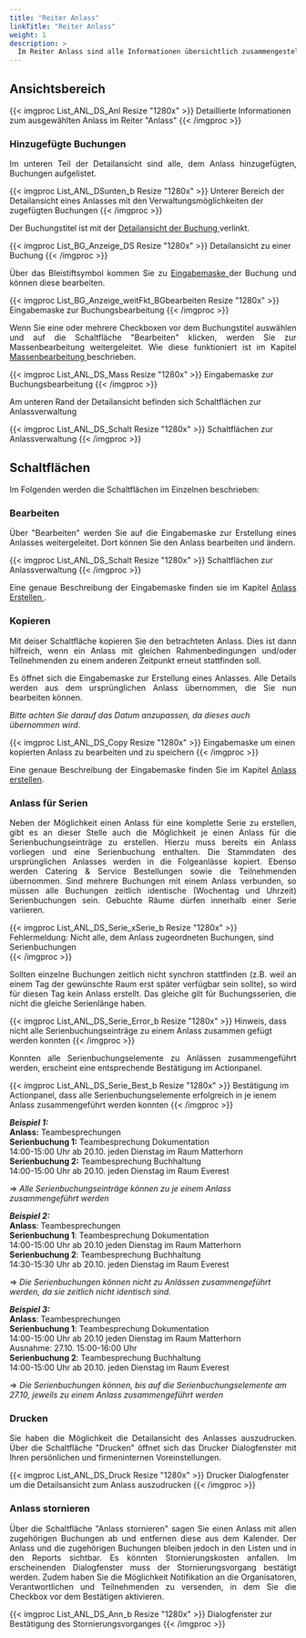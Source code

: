 ```yaml
---
title: "Reiter Anlass"
linkTitle: "Reiter Anlass"
weight: 1
description: >
  Im Reiter Anlass sind alle Informationen übersichtlich zusammengestellt.
---
```

## Ansichtsbereich
{{< imgproc List_ANL_DS_Anl Resize "1280x" >}}
Detaillierte Informationen zum ausgewählten Anlass im Reiter "Anlass" 
{{< /imgproc >}}

### Hinzugefügte Buchungen
<p style="text-align:justify"> Im unteren Teil der Detailansicht sind alle, dem Anlass hinzugefügten, Buchungen aufgelistet. </p>

{{< imgproc List_ANL_DSunten_b Resize "1280x" >}}
Unterer Bereich der Detailansicht eines Anlasses mit den Verwaltungsmöglichkeiten der zugefügten Buchungen 
{{< /imgproc >}}

<p style="text-align: justify"> Der Buchungstitel ist mit der <a href="/listen/1_buchungen-suchen/3_anzeigenbereich/4_detailansicht-buchungen/">Detailansicht der Buchung </a> verlinkt. </p>

{{< imgproc List_BG_Anzeige_DS Resize "1280x" >}}
Detailansicht zu einer Buchung 
{{< /imgproc >}}

<p style="text-align: justify"> Über das Bleistiftsymbol kommen Sie zu <a href="/buchen/buchung-erstellen/">Eingabemaske </a> der Buchung und können diese bearbeiten. </p>

{{< imgproc List_BG_Anzeige_weitFkt_BGbearbeiten Resize "1280x" >}}
Eingabemaske zur Buchungsbearbeitung 
{{< /imgproc >}}

<p style="text-align: justify"> Wenn Sie eine oder mehrere Checkboxen vor dem Buchungstitel auswählen und auf die Schaltfläche "Bearbeiten" klicken, werden Sie zur Massenbearbeitung weitergeleitet. Wie diese funktioniert ist im Kapitel <a href="/buchen/massenbearbeitung/">Massenbearbeitung </a> beschrieben. </p>

{{< imgproc List_ANL_DS_Mass Resize "1280x" >}}
Eingabemaske zur Buchungsbearbeitung 
{{< /imgproc >}}

Am unteren Rand der Detailansicht befinden sich Schaltflächen zur Anlassverwaltung

{{< imgproc List_ANL_DS_Schalt Resize "1280x" >}}
Schaltflächen zur Anlassverwaltung 
{{< /imgproc >}}

## Schaltflächen
Im Folgenden werden die Schaltflächen im Einzelnen beschrieben:

### Bearbeiten
<p style="text-align: justify"> Über "Bearbeiten" werden Sie auf die Eingabemaske zur Erstellung eines Anlasses weitergeleitet. Dort können Sie den Anlass bearbeiten und ändern. </p>

{{< imgproc List_ANL_DS_Schalt Resize "1280x" >}}
Schaltflächen zur Anlassverwaltung 
{{< /imgproc >}}

<p style="text-align: justify"> Eine genaue Beschreibung der Eingabemaske finden sie im Kapitel <a href="/listen/2_anlässe-suchen/4_anlass-erstellen/"> Anlass Erstellen </a>. </p>

### Kopieren
<p style="text-align: justify"> Mit deiser Schaltfläche kopieren Sie den betrachteten Anlass. Dies ist dann hilfreich, wenn ein Anlass mit gleichen Rahmenbedingungen und/oder Teilnehmenden zu einem anderen Zeitpunkt erneut stattfinden soll. </p>

<p style="text-align: justify"> Es öffnet sich die Eingabemaske zur Erstellung eines Anlasses. Alle Details werden aus dem ursprünglichen Anlass übernommen, die Sie nun bearbeiten können. </p>

_Bitte achten Sie darauf das Datum anzupassen, da dieses auch übernommen wird._

{{< imgproc List_ANL_DS_Copy Resize "1280x" >}}
Eingabemaske um einen kopierten Anlass zu bearbeiten und zu speichern 
{{< /imgproc >}}

<p style="text-align: justify"> Eine genaue Beschreibung der Eingabemaske finden Sie im Kapitel <a href="/listen/2_anlässe-suchen/4_anlass-erstellen/">Anlass erstellen</a>. </p>

### Anlass für Serien
<p style="text-align: justify"> Neben der Möglichkeit einen Anlass für eine komplette Serie zu erstellen, gibt es an dieser Stelle auch die Möglichkeit je einen Anlass für die Serienbuchungseinträge zu erstellen. Hierzu muss bereits ein Anlass vorliegen und eine Serienbuchung enthalten. Die Stammdaten des ursprünglichen Anlasses werden in die Folgeanlässe kopiert. Ebenso werden Catering & Service Bestellungen sowie die Teilnehmenden übernommen.
Sind mehrere Buchungen mit einem Anlass verbunden, so müssen alle Buchungen zeitlich identische (Wochentag und Uhrzeit) Serienbuchungen sein. Gebuchte Räume dürfen innerhalb einer Serie variieren. </p>

{{< imgproc List_ANL_DS_Serie_xSerie_b Resize "1280x" >}}
Fehlermeldung: Nicht alle, dem Anlass zugeordneten Buchungen, sind Serienbuchungen  
{{< /imgproc >}}

<p style="text-align: justify"> Sollten einzelne Buchungen zeitlich nicht synchron stattfinden (z.B. weil an einem Tag der gewünschte Raum erst später verfügbar sein sollte), so wird für diesen Tag kein Anlass erstellt. Das gleiche gilt für Buchungsserien, die nicht die gleiche Serienlänge haben. </p>

{{< imgproc List_ANL_DS_Serie_Error_b Resize "1280x" >}}
Hinweis, dass nicht alle Serienbuchungseinträge zu einem Anlass zusammen gefügt werden konnten 
{{< /imgproc >}}

<p style="text-align: justify"> Konnten alle Serienbuchungselemente zu Anlässen zusammengeführt werden, erscheint eine entsprechende Bestätigung im Actionpanel. </p>

{{< imgproc List_ANL_DS_Serie_Best_b Resize "1280x" >}}
Bestätigung im Actionpanel, dass alle Serienbuchungselemente erfolgreich in je ienem Anlass zusammengeführt werden konnten 
{{< /imgproc >}}

_**Beispiel 1:**_ </br>
**Anlass:** Teambesprechungen </br>
**Serienbuchung 1:** Teambesprechung Dokumentation </br>
14:00-15:00 Uhr ab 20.10. jeden Dienstag im Raum Matterhorn </br>
**Serienbuchung 2:** Teambesprechung Buchhaltung </br>
14:00-15:00 Uhr ab 20.10. jeden Dienstag im Raum Everest

=>  *Alle Serienbuchungseinträge können zu je einem Anlass zusammengeführt werden*

_**Beispiel 2:**_ </br>
**Anlass**: Teambesprechungen </br>
**Serienbuchung 1**: Teambesprechung Dokumentation </br>
14:00-15:00 Uhr ab 20.10 jeden Dienstag im Raum Matterhorn </br>
**Serienbuchung 2**: Teambesprechung Buchhaltung </br>
14:30-15:30 Uhr ab 20.10. jeden Dienstag im Raum Everest

=>  *Die Serienbuchungen können nicht zu Anlässen zusammengeführt werden, da sie zeitlich nicht identisch sind.*

_**Beispiel 3:**_ </br>
**Anlass**: Teambesprechungen </br>
**Serienbuchung 1**: Teambesprechung Dokumentation </br>
14:00-15:00 Uhr ab 20.10 jeden Dienstag im Raum Matterhorn </br>
Ausnahme: 27.10. 15:00-16:00 Uhr </br>
**Serienbuchung 2**: Teambesprechung Buchhaltung </br>
14:00-15:00 Uhr ab 20.10. jeden Dienstag im Raum Everest

=>  *Die Serienbuchungen können, bis auf die Serienbuchungselemente am 27.10, jeweils zu einem Anlass zusammengeführt werden*

### Drucken
<p style="text-align: justify"> Sie haben die Möglichkeit die Detailansicht des Anlasses auszudrucken. Über die Schaltfläche "Drucken" öffnet sich das Drucker Dialogfenster mit Ihren persönlichen und firmeninternen Voreinstellungen. </p>

{{< imgproc List_ANL_DS_Druck Resize "1280x" >}}
Drucker Dialogfenster um die Detailsansicht zum Anlass auszudrucken 
{{< /imgproc >}}

### Anlass stornieren
<p style="text-align: justify"> Über die Schaltfläche "Anlass stornieren" sagen Sie einen Anlass mit allen zugehörigen Buchungen ab und entfernen diese aus dem Kalender. Der Anlass und die zugehörigen Buchungen bleiben jedoch in den Listen und in den Reports sichtbar.
Es könnten Stornierungskosten anfallen.
Im erscheinenden Dialogfenster muss der Stornierungsvorgang bestätigt werden. Zudem haben Sie die Möglichkeit Notifikation an die Organisatoren, Verantwortlichen und Teilnehmenden zu versenden, in dem Sie die Checkbox vor dem Bestätigen aktivieren. </p>

{{< imgproc List_ANL_DS_Ann_b Resize "1280x" >}}
Dialogfenster zur Bestätigung des Stornierungsvorganges 
{{< /imgproc >}}

<!-- Mail auch an Teilnehmende? -->
